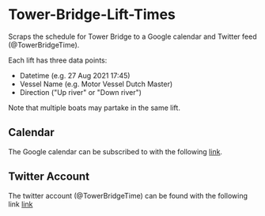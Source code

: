 # Tower-Bridge-Lift-Times
Scraps the schedule for Tower Bridge to a Google calendar and Twitter feed (@TowerBridgeTime).

Each lift has three data points:
 - Datetime (e.g. 27 Aug 2021 17:45)
 - Vessel Name (e.g. Motor Vessel Dutch Master)
 - Direction ("Up river" or "Down river")

Note that multiple boats may partake in the same lift.

## Calendar

The Google calendar can be subscribed to with the following [link](https://calendar.google.com/calendar/u/4?cid=azdjcjI1YTBpbDhlMXR1ZDNuc2R0Z3F1N2tAZ3JvdXAuY2FsZW5kYXIuZ29vZ2xlLmNvbQ).

## Twitter Account

The twitter account (@TowerBridgeTime) can be found with the following link [link](https://twitter.com/TowerBridgeTime)
